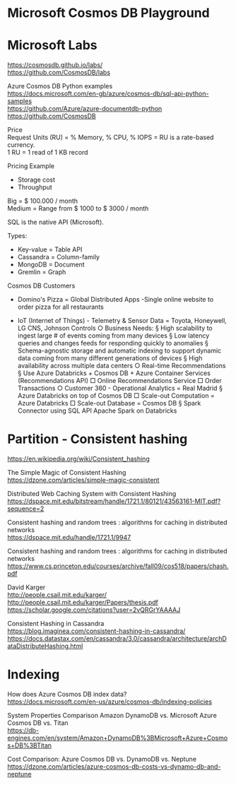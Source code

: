 # Microsoft Cosmos DB Playground

# Microsoft Labs <BR>
https://cosmosdb.github.io/labs/ <BR>
https://github.com/CosmosDB/labs <BR>

Azure Cosmos DB Python examples <BR>
https://docs.microsoft.com/en-gb/azure/cosmos-db/sql-api-python-samples <BR>
https://github.com/Azure/azure-documentdb-python <BR>
https://github.com/CosmosDB <BR>


Price <BR>
Request Units (RU) = % Memory, % CPU, % IOPS = RU is a rate-based currency.<BR>
1 RU = 1 read of 1 KB record<BR>

Pricing Example
- Storage cost
- Throughput

Big = $ 100.000 / month<BR>
Medium =  Range from $ 1000 to $ 3000 / month<BR>


SQL is the native API (Microsoft).<BR>

Types:
- Key-value = Table API
- Cassandra = Column-family 
- MongoDB = Document 
- Gremlin = Graph 

Cosmos DB Customers<BR>
- Domino's Pizza  = Global Distributed Apps
	-Single online website to order pizza for all restaurants 
	
- IoT (Internet of Things) - Telemetry & Sensor Data = Toyota, Honeywell, LG CNS, Johnson Controls
		○ Business  Needs:
			§ High scalability to ingest large # of events coming from many devices
			§ Low latency queries and changes feeds for responding quickly to anomalies 
			§ Schema-agnostic storage and automatic indexing to support dynamic data coming from many different generations of devices 
			§ High availability across multiple data centers 
		○ Real-time Recommendations 
			§ Use Azure Databricks + Cosmos DB + Azure Container Services (Recommendations API)
				□ Online Recommendations Service
				□ Order Transactions 
		○ Customer 360 - Operational Analytics = Real Madrid 
			§ Azure Databricks on top of Cosmos DB
				□ Scale-out Computation = Azure Databricks 
				□ Scale-out Database = Cosmos DB
			§ Spark Connector using SQL API
			Apache Spark on Databricks 




			
# Partition - Consistent hashing
https://en.wikipedia.org/wiki/Consistent_hashing<BR>

The Simple Magic of Consistent Hashing <BR>
https://dzone.com/articles/simple-magic-consistent<BR>

Distributed Web Caching System with Consistent Hashing <BR>
https://dspace.mit.edu/bitstream/handle/1721.1/80121/43563161-MIT.pdf?sequence=2<BR>

Consistent hashing and random trees : algorithms for caching in distributed networks <BR>
https://dspace.mit.edu/handle/1721.1/9947<BR>

Consistent hashing and random trees : algorithms for caching in distributed networks <BR>
https://www.cs.princeton.edu/courses/archive/fall09/cos518/papers/chash.pdf<BR>

David Karger <BR>
http://people.csail.mit.edu/karger/<BR>
http://people.csail.mit.edu/karger/Papers/thesis.pdf<BR>
https://scholar.google.com/citations?user=2vQRGrYAAAAJ<BR>

Consistent Hashing in Cassandra <BR>
https://blog.imaginea.com/consistent-hashing-in-cassandra/<BR>
https://docs.datastax.com/en/cassandra/3.0/cassandra/architecture/archDataDistributeHashing.html<BR>

# Indexing

How does Azure Cosmos DB index data? <BR>
https://docs.microsoft.com/en-us/azure/cosmos-db/indexing-policies <BR>


System Properties Comparison Amazon DynamoDB vs. Microsoft Azure Cosmos DB vs. Titan<BR>
https://db-engines.com/en/system/Amazon+DynamoDB%3BMicrosoft+Azure+Cosmos+DB%3BTitan

Cost Comparison: Azure Cosmos DB vs. DynamoDB vs. Neptune <BR>
https://dzone.com/articles/azure-cosmos-db-costs-vs-dynamo-db-and-neptune <BR>





